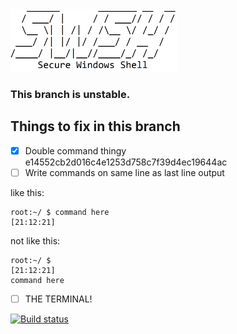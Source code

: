 <img src=".images/ascii-swsh.png" width="auto" height="100px"/>

### This branch is **unstable**.

## Things to fix in this branch
- [x] Double command thingy e14552cb2d016c4e1253d758c7f39d4ec19644ac
- [ ] Write commands on same line as last line output

like this:
```
root:~/ $ command here                                       [21:12:21]
```
not like this:
```
root:~/ $                                                    [21:12:21]
command here
```
- [ ] THE TERMINAL!

[![Build status](https://ci.appveyor.com/api/projects/status/s8ingehivcjcp084/branch/unstable?svg=true)](https://ci.appveyor.com/project/muhammadmuzzammil1998/swsh/branch/unstable)
